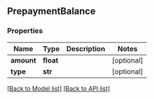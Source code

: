## PrepaymentBalance

### Properties
Name | Type | Description | Notes
------------ | ------------- | ------------- | -------------
**amount** | **float** |  | [optional] 
**type** | **str** |  | [optional] 

[[Back to Model list]](#documentation-for-models) [[Back to API list]](#documentation-for-api-endpoints)


